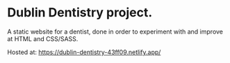 # Dublin Dentistry project.

A static website for a dentist, done in order to experiment with and improve at HTML and CSS/SASS.

Hosted at: https://dublin-dentistry-43ff09.netlify.app/
